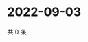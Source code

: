 # 2022-09-03

共 0 条

<!-- BEGIN WEIBO -->
<!-- 最后更新时间 Sat Sep 03 2022 19:13:14 GMT+0800 (China Standard Time) -->

<!-- END WEIBO -->
